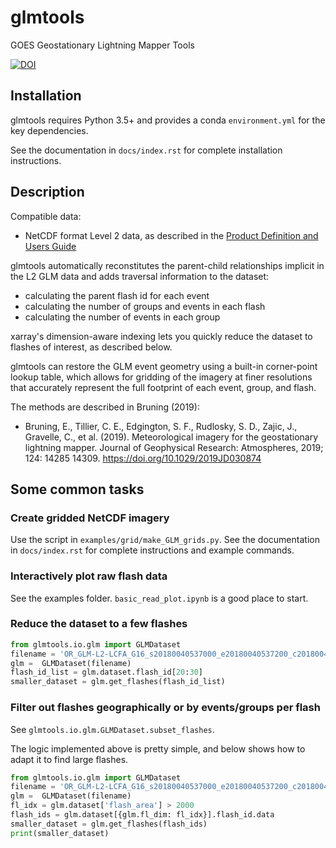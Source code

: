 # glmtools

GOES Geostationary Lightning Mapper Tools

[![DOI](https://zenodo.org/badge/71308485.svg)](https://zenodo.org/badge/latestdoi/71308485)

## Installation
glmtools requires Python 3.5+ and provides a conda `environment.yml` for the key dependencies.

See the documentation in `docs/index.rst` for complete installation instructions.

## Description
Compatible data:
- NetCDF format Level 2 data, as described in the [Product Definition and Users Guide](https://www.goes-r.gov/resources/docs.html)

glmtools automatically reconstitutes the parent-child relationships implicit in
the L2 GLM data and adds traversal information to the dataset:

- calculating the parent flash id for each event
- calculating the number of groups and events in each flash
- calculating the number of events in each group

xarray's dimension-aware indexing lets you quickly reduce the dataset to 
flashes of interest, as described below.

glmtools can restore the GLM event geometry using a built-in corner-point lookup table,
which allows for gridding of the imagery at finer resolutions that accurately represent
the full footprint of each event, group, and flash.

The methods are described in Bruning (2019):

-  Bruning, E., Tillier, C. E., Edgington, S. F., Rudlosky, S. D.,
Zajic, J., Gravelle, C., et al. (2019). Meteorological imagery for
the geostationary lightning mapper. Journal of Geophysical Research:
Atmospheres, 2019; 124: 14285 14309. https://doi.org/10.1029/2019JD030874

## Some common tasks

### Create gridded NetCDF imagery

Use the script in `examples/grid/make_GLM_grids.py`. See the documentation in `docs/index.rst` for complete instructions and example commands.

### Interactively plot raw flash data

See the examples folder. `basic_read_plot.ipynb` is a good place to start.

### Reduce the dataset to a few flashes

```python
from glmtools.io.glm import GLMDataset
filename = 'OR_GLM-L2-LCFA_G16_s20180040537000_e20180040537200_c20180040537226.nc'
glm =  GLMDataset(filename)
flash_id_list = glm.dataset.flash_id[20:30]
smaller_dataset = glm.get_flashes(flash_id_list)
```

### Filter out flashes geographically or by events/groups per flash

See `glmtools.io.glm.GLMDataset.subset_flashes`.

The logic implemented above is pretty simple, and below shows how to adapt it to find large flashes.

```python
from glmtools.io.glm import GLMDataset
filename = 'OR_GLM-L2-LCFA_G16_s20180040537000_e20180040537200_c20180040537226.nc'
glm =  GLMDataset(filename)
fl_idx = glm.dataset['flash_area'] > 2000
flash_ids = glm.dataset[{glm.fl_dim: fl_idx}].flash_id.data
smaller_dataset = glm.get_flashes(flash_ids)
print(smaller_dataset)
```

